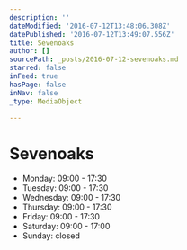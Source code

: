 ```yaml
---
description: ''
dateModified: '2016-07-12T13:48:06.308Z'
datePublished: '2016-07-12T13:49:07.556Z'
title: Sevenoaks
author: []
sourcePath: _posts/2016-07-12-sevenoaks.md
starred: false
inFeed: true
hasPage: false
inNav: false
_type: MediaObject

---
```

# Sevenoaks

* Monday: 09:00 - 17:30
* Tuesday: 09:00 - 17:30
* Wednesday: 09:00 - 17:30
* Thursday: 09:00 - 17:30
* Friday: 09:00 - 17:30
* Saturday: 09:00 - 17:00
* Sunday: closed